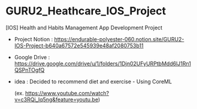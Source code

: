 # GURU2_Heathcare_IOS_Project
[IOS] Health and Habits Management App Development Project

- Project Notion : https://endurable-polyester-060.notion.site/GURU2-IOS-Project-b640a67572e545939e48af2080753b11

- Google Drive : https://drive.google.com/drive/u/1/folders/1Djn02UFyURPtbMdd6lJ1Rn1QSPnTOgfQ


- idea : Decided to recommend diet and exercise - Using CoreML
  
  (ex. https://www.youtube.com/watch?v=c3RQi_Iq5ng&feature=youtu.be)
  
